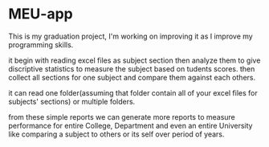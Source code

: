 # MEU-app
This is my graduation project, I'm working on improving it as I improve my programming skills.

it begin with reading excel files as subject section then analyze them to give discriptive statistics
to measure the subject based on tudents scores.
then collect all sections for one subject and compare them against each others.

it can read one folder(assuming that folder contain all of your excel files for subjects' sections) or multiple folders.

from these simple reports we can generate more reports to measure performance
for entire College, Department and even an entire University like comparing a subject to others or its self over period of years.
